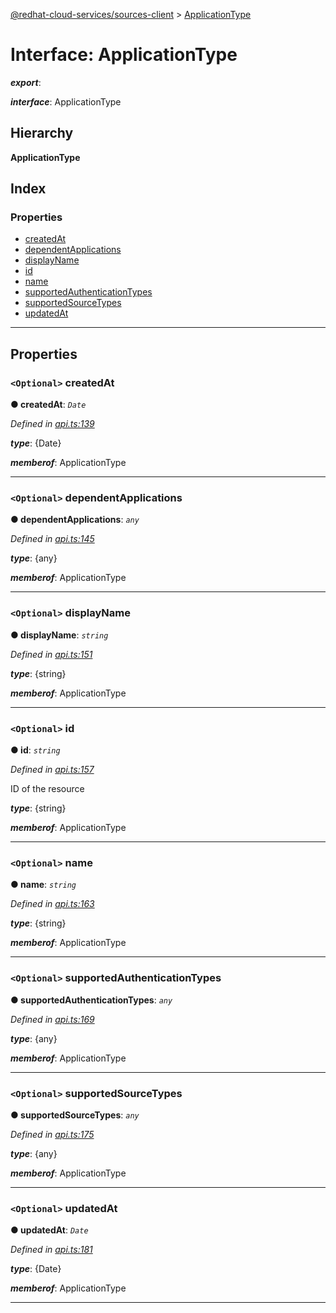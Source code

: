 [@redhat-cloud-services/sources-client](../README.md) > [ApplicationType](../interfaces/applicationtype.md)

# Interface: ApplicationType

*__export__*: 

*__interface__*: ApplicationType

## Hierarchy

**ApplicationType**

## Index

### Properties

* [createdAt](applicationtype.md#createdat)
* [dependentApplications](applicationtype.md#dependentapplications)
* [displayName](applicationtype.md#displayname)
* [id](applicationtype.md#id)
* [name](applicationtype.md#name)
* [supportedAuthenticationTypes](applicationtype.md#supportedauthenticationtypes)
* [supportedSourceTypes](applicationtype.md#supportedsourcetypes)
* [updatedAt](applicationtype.md#updatedat)

---

## Properties

<a id="createdat"></a>

### `<Optional>` createdAt

**● createdAt**: *`Date`*

*Defined in [api.ts:139](https://github.com/karelhala/javascript-clients/blob/master/packages/sources/api.ts#L139)*

*__type__*: {Date}

*__memberof__*: ApplicationType

___
<a id="dependentapplications"></a>

### `<Optional>` dependentApplications

**● dependentApplications**: *`any`*

*Defined in [api.ts:145](https://github.com/karelhala/javascript-clients/blob/master/packages/sources/api.ts#L145)*

*__type__*: {any}

*__memberof__*: ApplicationType

___
<a id="displayname"></a>

### `<Optional>` displayName

**● displayName**: *`string`*

*Defined in [api.ts:151](https://github.com/karelhala/javascript-clients/blob/master/packages/sources/api.ts#L151)*

*__type__*: {string}

*__memberof__*: ApplicationType

___
<a id="id"></a>

### `<Optional>` id

**● id**: *`string`*

*Defined in [api.ts:157](https://github.com/karelhala/javascript-clients/blob/master/packages/sources/api.ts#L157)*

ID of the resource

*__type__*: {string}

*__memberof__*: ApplicationType

___
<a id="name"></a>

### `<Optional>` name

**● name**: *`string`*

*Defined in [api.ts:163](https://github.com/karelhala/javascript-clients/blob/master/packages/sources/api.ts#L163)*

*__type__*: {string}

*__memberof__*: ApplicationType

___
<a id="supportedauthenticationtypes"></a>

### `<Optional>` supportedAuthenticationTypes

**● supportedAuthenticationTypes**: *`any`*

*Defined in [api.ts:169](https://github.com/karelhala/javascript-clients/blob/master/packages/sources/api.ts#L169)*

*__type__*: {any}

*__memberof__*: ApplicationType

___
<a id="supportedsourcetypes"></a>

### `<Optional>` supportedSourceTypes

**● supportedSourceTypes**: *`any`*

*Defined in [api.ts:175](https://github.com/karelhala/javascript-clients/blob/master/packages/sources/api.ts#L175)*

*__type__*: {any}

*__memberof__*: ApplicationType

___
<a id="updatedat"></a>

### `<Optional>` updatedAt

**● updatedAt**: *`Date`*

*Defined in [api.ts:181](https://github.com/karelhala/javascript-clients/blob/master/packages/sources/api.ts#L181)*

*__type__*: {Date}

*__memberof__*: ApplicationType

___


